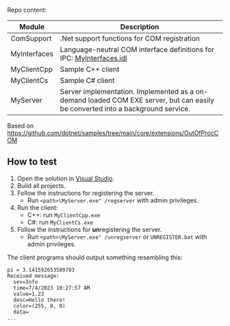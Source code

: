 Repo content:

| Module       | Description                                 |
|--------------|---------------------------------------------|
| ComSupport   | .Net support functions for COM registration |
| MyInterfaces | Language-neutral COM interface definitions for IPC: [MyInterfaces.idl](MyInterfaces/MyInterfaces.idl) |
| MyClientCpp  | Sample C++ client |
| MyClientCs   | Sample C# client |
| MyServer     | Server implementation. Implemented as a on-demand loaded COM EXE server, but can easily be converted into a background service. |

Based on https://github.com/dotnet/samples/tree/main/core/extensions/OutOfProcCOM

## How to test
1. Open the solution in [Visual Studio](https://visualstudio.microsoft.com/).
1. Build all projects.
1. Follow the instructions for registering the server.
    * Run `<path>\MyServer.exe" /regserver`  with admin privileges.
1. Run the client:
    * C++: run `MyClientCpp.exe`
    * C#: run `MyClientCs.exe`
1. Follow the instructions for **un**registering the server.
    * Run `<path>\MyServer.exe" /unregserver`  or `UNREGISTER.bat` with admin privileges.

The client programs should output something resembling this:
```
pi = 3.141592653589793
Received message:
  sev=Info
  time=7/4/2023 10:27:57 AM
  value=1.23
  desc=Hello there!
  color=(255, 0, 0)
  data=
...
```
